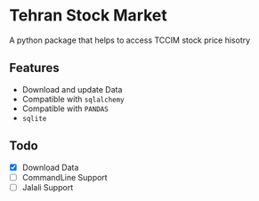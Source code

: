 # Tehran Stock Market
A python package that helps to access TCCIM stock price hisotry

## Features 
- Download and update Data
- Compatible with `sqlalchemy`
- Compatible with `PANDAS`
- `sqlite`
## Todo
- [x] Download Data
- [ ] CommandLine Support
- [ ] Jalali Support